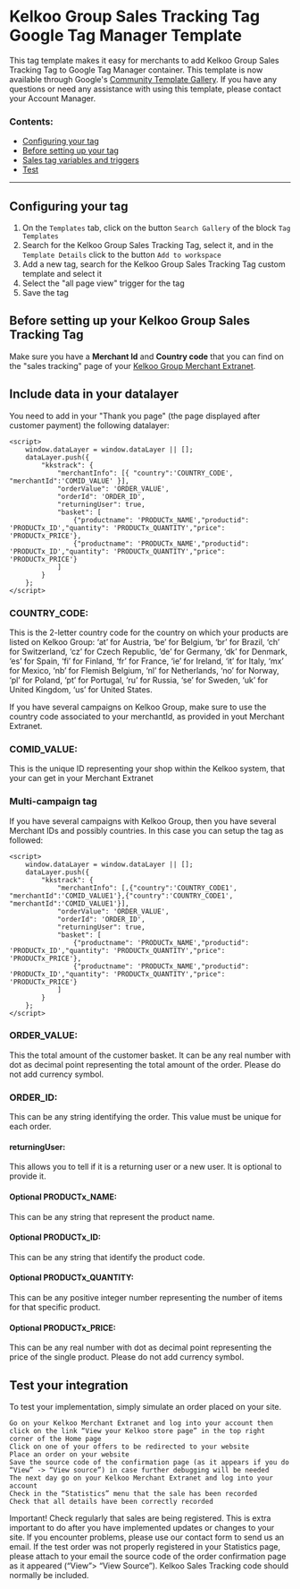 # Kelkoo Group Sales Tracking Tag Google Tag Manager Template

This tag template makes it easy for merchants to add Kelkoo Group Sales Tracking Tag to Google Tag Manager container. This template is now available through Google's [Community Template Gallery](https://tagmanager.google.com/gallery/). If you have any questions or need any assistance with using this template, please contact your Account Manager.

### Contents: 
* [Configuring your tag](#config)
* [Before setting up your tag](#preparation)
* [Sales tag variables and triggers](#datalayer)
* [Test](#test)

----

## <a name="config"></a>Configuring your tag

1. On the `Templates` tab, click on the button `Search Gallery` of the block `Tag Templates` 
1. Search for the Kelkoo Group Sales Tracking Tag, select it, and in the `Template Details` click to the button `Add to workspace`
1. Add a new tag, search for the Kelkoo Group Sales Tracking Tag custom template and select it
1. Select the "all page view" trigger for the tag
1. Save the tag


## <a name="preparation"></a>Before setting up your Kelkoo Group Sales Tracking Tag

Make sure you have a **Merchant Id** and **Country code** that you can find on the "sales tracking" page of your [Kelkoo Group Merchant Extranet](https://merchant.kelkoogroup.com/).

## <a name="datalayer"></a>Include data in your datalayer

You need to add in your "Thank you page" (the page displayed after customer payment) the following datalayer:

```
<script>
    window.dataLayer = window.dataLayer || [];
    dataLayer.push({
		"kkstrack": {
			"merchantInfo": [{ "country":'COUNTRY_CODE', "merchantId":'COMID_VALUE' }],
			"orderValue": 'ORDER_VALUE',
			"orderId": 'ORDER_ID',
			"returningUser": true,
			"basket": [
				{"productname": 'PRODUCTx_NAME',"productid": 'PRODUCTx_ID',"quantity": 'PRODUCTx_QUANTITY',"price": 'PRODUCTx_PRICE'},
				{"productname": 'PRODUCTx_NAME',"productid": 'PRODUCTx_ID',"quantity": 'PRODUCTx_QUANTITY',"price": 'PRODUCTx_PRICE'}
			]
		}
    };
</script>
```


### COUNTRY_CODE:

This is the 2-letter country code for the country on which your products are listed on Kelkoo Group: ‘at’ for Austria, ‘be’ for Belgium, ‘br’ for Brazil, ‘ch’ for Switzerland, ‘cz’ for Czech Republic, ‘de’ for Germany, ‘dk’ for Denmark, ‘es’ for Spain, ‘fi’ for Finland, ‘fr’ for France, ‘ie’ for Ireland, ‘it’ for Italy, ‘mx’ for Mexico, ‘nb’ for Flemish Belgium, ‘nl’ for Netherlands, ‘no’ for Norway, ‘pl’ for Poland, ‘pt’ for Portugal, ‘ru’ for Russia, ‘se’ for Sweden, ‘uk’ for United Kingdom, ‘us’ for United States.

If you have several campaigns on Kelkoo Group, make sure to use the country code associated to your merchantId, as provided in yout Merchant Extranet.


### COMID_VALUE:

This is the unique ID representing your shop within the Kelkoo system, that your can get in your Merchant Extranet

### Multi-campaign tag

If you have several campaigns with Kelkoo Group, then you have several Merchant IDs and possibly countries. In this case you can setup the tag as followed:

```
<script>
    window.dataLayer = window.dataLayer || [];
    dataLayer.push({
		"kkstrack": {
			"merchantInfo": [,{"country":'COUNTRY_CODE1', "merchantId":'COMID_VALUE1'},{"country":'COUNTRY_CODE1', "merchantId":'COMID_VALUE1'}],
			"orderValue": 'ORDER_VALUE',
			"orderId": 'ORDER_ID',
			"returningUser": true,
			"basket": [
				{"productname": 'PRODUCTx_NAME',"productid": 'PRODUCTx_ID',"quantity": 'PRODUCTx_QUANTITY',"price": 'PRODUCTx_PRICE'},
				{"productname": 'PRODUCTx_NAME',"productid": 'PRODUCTx_ID',"quantity": 'PRODUCTx_QUANTITY',"price": 'PRODUCTx_PRICE'}
			]
		}
    };
</script>
```

### ORDER_VALUE:

This the total amount of the customer basket. It can be any real number with dot as decimal point representing the total amount of the order. Please do not add currency symbol.

### ORDER_ID:

This can be any string identifying the order. This value must be unique for each order.

#### returningUser:

This allows you to tell if it is a returning user or a new user. It is optional to provide it.


#### Optional PRODUCTx_NAME:

This can be any string that represent the product name.

#### Optional PRODUCTx_ID:

This can be any string that identify the product code.

#### Optional PRODUCTx_QUANTITY:

This can be any positive integer number representing the number of items for that specific product.

#### Optional PRODUCTx_PRICE:

This can be any real number with dot as decimal point representing the price of the single product. Please do not add currency symbol.

## <a name="test"></a>Test your integration

To test your implementation, simply simulate an order placed on your site.

    Go on your Kelkoo Merchant Extranet and log into your account then click on the link “View your Kelkoo store page” in the top right corner of the Home page
    Click on one of your offers to be redirected to your website
    Place an order on your website
    Save the source code of the confirmation page (as it appears if you do “View” -> “View source”) in case further debugging will be needed
    The next day go on your Kelkoo Merchant Extranet and log into your account
    Check in the “Statistics” menu that the sale has been recorded
    Check that all details have been correctly recorded

Important! Check regularly that sales are being registered. This is extra important to do after you have implemented updates or changes to your site.
If you encounter problems, please use our contact form to send us an email. If the test order was not properly registered in your Statistics page, please attach to your email the source code of the order confirmation page as it appeared (“View”> “View Source”). Kelkoo Sales Tracking code should normally be included.
